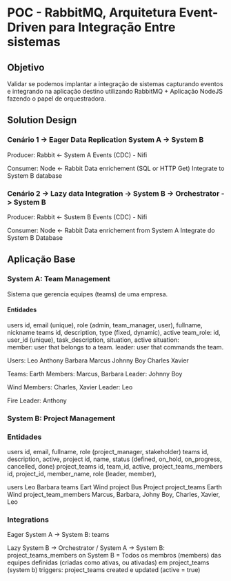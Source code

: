 # POC - RabbitMQ, Arquitetura Event-Driven para Integração Entre sistemas

## Objetivo

Validar se podemos implantar a integração de sistemas capturando eventos e integrando na aplicação destino utilizando RabbitMQ + Aplicação NodeJS fazendo o papel de orquestradora.

## Solution Design

### Cenário 1 -> Eager Data Replication System A -> System B

Producer: Rabbit <- System A Events (CDC) - Nifi

Consumer: Node <- Rabbit
          Data enrichement (SQL or HTTP Get)
          Integrate to System B database

### Cenário 2 -> Lazy data Integration -> System B -> Orchestrator -> System B

Producer: Rabbit <- Sustem B Events (CDC) - Nifi

Consumer: Node <- Rabbit 
          Data enrichement from System A
          Integrate do System B Database


## Aplicação Base

### System A: Team Management

Sistema que gerencia equipes (teams) de uma empresa.

#### Entidades
users
    id, email (unique), role (admin, team_manager, user), fullname, nickname
teams
    id, description, type (fixed, dynamic), active
team_role:
    id, user_id (unique), task_description, situation, active
    situation:   
        member: user that belongs to a team. 
        leader: user that commands the team.

Users:
Leo
Anthony
Barbara
Marcus
Johnny Boy
Charles
Xavier

Teams:
Earth
    Members: Marcus, Barbara
    Leader: Johnny Boy

Wind
    Members: Charles, Xavier
    Leader: Leo

Fire
    Leader: Anthony

### System B: Project Management

### Entidades

users
    id, email, fullname, role (project_manager, stakeholder)
teams
    id, description, active,
project
    id, name, status (defined, on_hold, on_progress, cancelled, done)
project_teams
    id, team_id, active,
project_teams_members
    id, project_id, member_name, role (leader, member),

users 
    Leo
    Barbara
teams
    Eart
    Wind
project
    Bus Project
project_teams
    Earth
    Wind
project_team_members
    Marcus, Barbara, Johny Boy, Charles, Xavier, Leo

### Integrations
Eager 
System A -> System B: teams

Lazy
System B -> Orchestrator / System A -> System B: project_teams_members on System B = Todos os membros (members) das equipes definidas (criadas como ativas, ou ativadas) em project_teams (system b)
triggers: project_teams created e updated (active = true)



